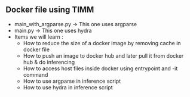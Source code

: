 ## Docker file using TIMM

- main_with_argparse.py -> This one uses argparse
- main.py -> This one uses hydra
- Items we will learn :
    - How to reduce the size of a docker image by removing cache in docker file
    - How to push an image to docker hub and later pull it from docker hub & do inferencing
    - How to access host files inside docker using entrypoint and -it command
    - How to use argparse in inference script
    - How to use hydra in inference script
